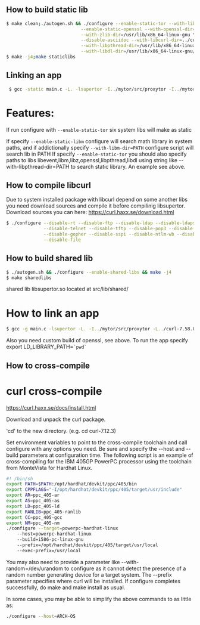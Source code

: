 ## How to build static lib ##

````bash
$ make clean;./autogen.sh && ./configure --enable-static-tor --with-libevent-dir=/usr/lib/x86_64-linux-gnu \
							--enable-static-openssl --with-openssl-dir=/usr/lib/x86_64-linux-gnu \
							--with-zlib-dir=/usr/lib/x86_64-linux-gnu \
							--disable-asciidoc --with-libcurl-dir=../curl-7.58.0/lib/.libs/ \
							--with-libpthread-dir=/usr/lib/x86_64-linux-gnu/ \
							--with-libdl-dir=/usr/lib/x86_64-linux-gnu/
$ make -j4;make staticlibs
````
## Linking an app ##
````bash
 $ gcc -static main.c -L. -lsupertor -I../mytor/src/proxytor -I../mytor/src/or/ -o app
````

# Features: #

If run configure with `--enable-static-tor` six system libs will make as static

If specify `--enable-static-libm` configure will search math library in system paths, and if addictionally specify `--with-libm-dir=PATH` configure script will search lib in PATH
If specify `--enable-static-tor` you should also specify paths to libs libevent,libm,libz,openssl,libpthread,libdl using string like
--with-libpthread-dir=PATH to search static library. An example see above.
## How to compile libcurl ##

Due to system installed package with libcurl depend on some another libs you need download sources and compile it before compilinig libsupertor.
Download sources you can here: https://curl.haxx.se/download.html
````bash
$ ./configure --disable-rt --disable-ftp --disable-ldap --disable-ldaps --disable-rtsp --disable-dict \
			  --disable-telnet --disable-tftp --disable-pop3 --disable-imap --disable-smb --disable-smtp \
			  --disable-gopher --disable-sspi --disable-ntlm-wb --disable-tls-srp --without-zlib --disable-threaded-resolver \
			  --disable-file
````
## How to build shared lib ##

````bash
$ ./autogen.sh && ./configure --enable-shared-libs && make -j4
$ make sharedlibs
````

shared lib libsupertor.so located at src/lib/shared/

# How to link an app #
````bash
$ gcc -g main.c -lsupertor -L. -I../mytor/src/proxytor -L../curl-7.58.0/lib/.libs/ -lcurl -levent  -lz -lm -lpthread -o app
````
Also you need custom build of openssl, see above.
To run the app specify export LD_LIBRARY_PATH=`` `pwd` ``

## How to cross-compile ##
# curl cross-compile #
https://curl.haxx.se/docs/install.html

Download and unpack the curl package.

'cd' to the new directory. (e.g. cd curl-7.12.3)

Set environment variables to point to the cross-compile toolchain and call configure with any options you need. Be sure and specify the --host and --build parameters at configuration time. The following script is an example of cross-compiling for the IBM 405GP PowerPC processor using the toolchain from MonteVista for Hardhat Linux.
````bash
#! /bin/sh
export PATH=$PATH:/opt/hardhat/devkit/ppc/405/bin
export CPPFLAGS="-I/opt/hardhat/devkit/ppc/405/target/usr/include"
export AR=ppc_405-ar
export AS=ppc_405-as
export LD=ppc_405-ld
export RANLIB=ppc_405-ranlib
export CC=ppc_405-gcc
export NM=ppc_405-nm
./configure --target=powerpc-hardhat-linux
    --host=powerpc-hardhat-linux
    --build=i586-pc-linux-gnu
    --prefix=/opt/hardhat/devkit/ppc/405/target/usr/local
    --exec-prefix=/usr/local
````
You may also need to provide a parameter like --with-random=/dev/urandom to configure as it cannot detect the presence of a random number generating device for a target system. The --prefix parameter specifies where curl will be installed. If configure completes successfully, do make and make install as usual.

In some cases, you may be able to simplify the above commands to as little as:

````bash
./configure --host=ARCH-OS
````